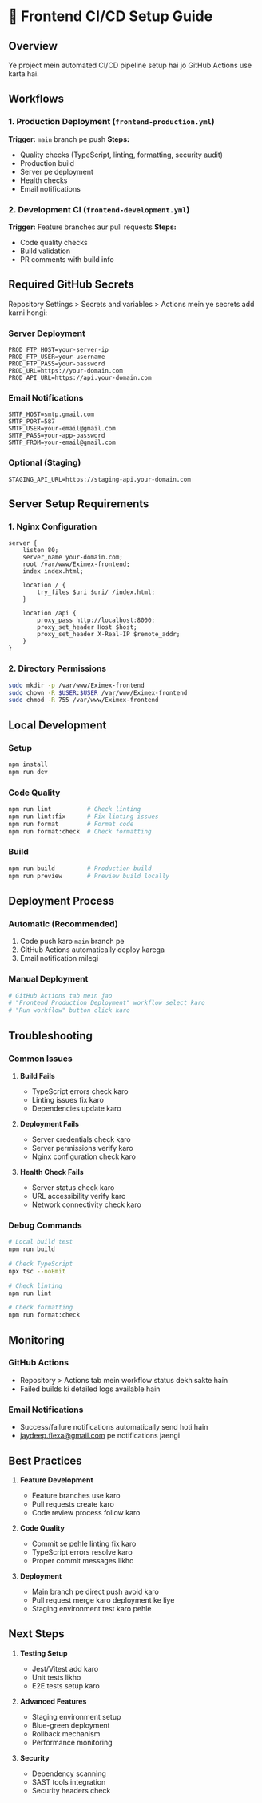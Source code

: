 # 🚀 Frontend CI/CD Setup Guide

## Overview

Ye project mein automated CI/CD pipeline setup hai jo GitHub Actions use karta hai.

## Workflows

### 1. Production Deployment (`frontend-production.yml`)

**Trigger:** `main` branch pe push
**Steps:**

- Quality checks (TypeScript, linting, formatting, security audit)
- Production build
- Server pe deployment
- Health checks
- Email notifications

### 2. Development CI (`frontend-development.yml`)

**Trigger:** Feature branches aur pull requests
**Steps:**

- Code quality checks
- Build validation
- PR comments with build info

## Required GitHub Secrets

Repository Settings > Secrets and variables > Actions mein ye secrets add karni hongi:

### Server Deployment

```
PROD_FTP_HOST=your-server-ip
PROD_FTP_USER=your-username
PROD_FTP_PASS=your-password
PROD_URL=https://your-domain.com
PROD_API_URL=https://api.your-domain.com
```

### Email Notifications

```
SMTP_HOST=smtp.gmail.com
SMTP_PORT=587
SMTP_USER=your-email@gmail.com
SMTP_PASS=your-app-password
SMTP_FROM=your-email@gmail.com
```

### Optional (Staging)

```
STAGING_API_URL=https://staging-api.your-domain.com
```

## Server Setup Requirements

### 1. Nginx Configuration

```nginx
server {
    listen 80;
    server_name your-domain.com;
    root /var/www/Eximex-frontend;
    index index.html;

    location / {
        try_files $uri $uri/ /index.html;
    }

    location /api {
        proxy_pass http://localhost:8000;
        proxy_set_header Host $host;
        proxy_set_header X-Real-IP $remote_addr;
    }
}
```

### 2. Directory Permissions

```bash
sudo mkdir -p /var/www/Eximex-frontend
sudo chown -R $USER:$USER /var/www/Eximex-frontend
sudo chmod -R 755 /var/www/Eximex-frontend
```

## Local Development

### Setup

```bash
npm install
npm run dev
```

### Code Quality

```bash
npm run lint          # Check linting
npm run lint:fix      # Fix linting issues
npm run format        # Format code
npm run format:check  # Check formatting
```

### Build

```bash
npm run build         # Production build
npm run preview       # Preview build locally
```

## Deployment Process

### Automatic (Recommended)

1. Code push karo `main` branch pe
2. GitHub Actions automatically deploy karega
3. Email notification milegi

### Manual Deployment

```bash
# GitHub Actions tab mein jao
# "Frontend Production Deployment" workflow select karo
# "Run workflow" button click karo
```

## Troubleshooting

### Common Issues

1. **Build Fails**
   - TypeScript errors check karo
   - Linting issues fix karo
   - Dependencies update karo

2. **Deployment Fails**
   - Server credentials check karo
   - Server permissions verify karo
   - Nginx configuration check karo

3. **Health Check Fails**
   - Server status check karo
   - URL accessibility verify karo
   - Network connectivity check karo

### Debug Commands

```bash
# Local build test
npm run build

# Check TypeScript
npx tsc --noEmit

# Check linting
npm run lint

# Check formatting
npm run format:check
```

## Monitoring

### GitHub Actions

- Repository > Actions tab mein workflow status dekh sakte hain
- Failed builds ki detailed logs available hain

### Email Notifications

- Success/failure notifications automatically send hoti hain
- jaydeep.flexa@gmail.com pe notifications jaengi

## Best Practices

1. **Feature Development**
   - Feature branches use karo
   - Pull requests create karo
   - Code review process follow karo

2. **Code Quality**
   - Commit se pehle linting fix karo
   - TypeScript errors resolve karo
   - Proper commit messages likho

3. **Deployment**
   - Main branch pe direct push avoid karo
   - Pull request merge karo deployment ke liye
   - Staging environment test karo pehle

## Next Steps

1. **Testing Setup**
   - Jest/Vitest add karo
   - Unit tests likho
   - E2E tests setup karo

2. **Advanced Features**
   - Staging environment setup
   - Blue-green deployment
   - Rollback mechanism
   - Performance monitoring

3. **Security**
   - Dependency scanning
   - SAST tools integration
   - Security headers check
